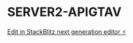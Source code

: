 # SERVER2-APIGTAV

[Edit in StackBlitz next generation editor ⚡️](https://stackblitz.com/~/github.com/albertoomaldonadoo/SERVER2-APIGTAV)